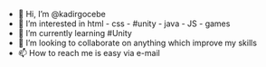 - 👋 Hi, I’m @kadirgocebe
- 👀 I’m interested in html - css - #unity - java - JS - games
- 🌱 I’m currently learning #Unity 
- 💞️ I’m looking to collaborate on anything which improve my skills
- 📫 How to reach me is easy via e-mail


